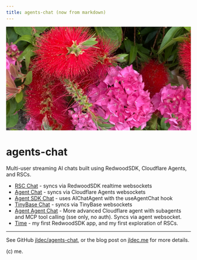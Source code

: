 ```yaml
---
title: agents-chat (now from markdown)
---
```


![bloemies](bloem.jpg)

# agents-chat
Multi-user streaming AI chats built using RedwoodSDK, Cloudflare Agents, and RSCs.

- [RSC Chat](/chat-rsc) - syncs via RedwoodSDK realtime websockets
- [Agent Chat](/chat-agent) - syncs via Cloudflare Agents websockets
- [Agent SDK Chat](/chat-agent-sdk) - uses AIChatAgent with the useAgentChat hook
- [TinyBase Chat](/chat-tinybase) - syncs via TinyBase websockets
- [Agent Agent Chat](/chat-agent-agent) - More advanced Cloudflare agent with subagents and MCP tool calling (sse only, no auth). Syncs via agent websocket.
- [Time](/time) - my first RedwoodSDK app, and my first exploration of RSCs.

---
See GitHub [jldec/agents-chat](https://github.com/jldec/agents-chat), or the blog post on [jldec.me](https://jldec.me/blog/multi-user-ai-chat-with-redwoodsdk-rsc-and-cloudflare-agents) for more details.

(c) me.
